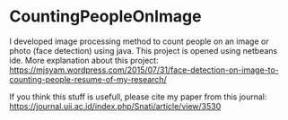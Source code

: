 # CountingPeopleOnImage

I developed image processing method to count people on an image or photo (face detection) using java. 
This project is opened using netbeans ide. More explanation about this project: https://mjsyam.wordpress.com/2015/07/31/face-detection-on-image-to-counting-people-resume-of-my-research/

If you think this stuff is usefull, please cite my paper from this journal: https://journal.uii.ac.id/index.php/Snati/article/view/3530
